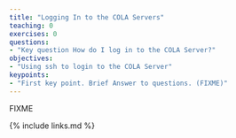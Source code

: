 ```yaml
---
title: "Logging In to the COLA Servers"
teaching: 0
exercises: 0
questions:
- "Key question How do I log in to the COLA Server?"
objectives:
- "Using ssh to login to the COLA Server"
keypoints:
- "First key point. Brief Answer to questions. (FIXME)"
---
```

FIXME

{% include links.md %}

